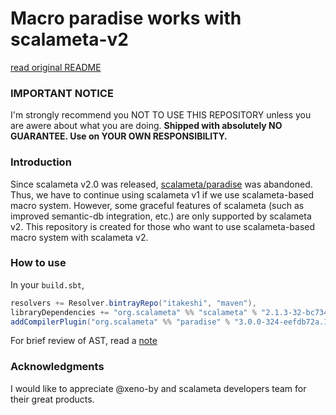 Macro paradise works with scalameta-v2
=======================================

[read original README](https://github.com/iTakeshi/paradise/blob/scalameta_v2/README.original.md)

### IMPORTANT NOTICE
I'm strongly recommend you NOT TO USE THIS REPOSITORY unless you are awere about what you are doing.
__Shipped with absolutely NO GUARANTEE. Use on YOUR OWN RESPONSIBILITY.__

### Introduction
Since scalameta v2.0 was released, [scalameta/paradise](https://github.com/scalameta/paradise) was abandoned.
Thus, we have to continue using scalameta v1 if we use scalameta-based macro system.
However, some graceful features of scalameta (such as improved semantic-db integration, etc.) are only supported by scalameta v2.
This repository is created for those who want to use scalameta-based macro system with scalameta v2.

### How to use
In your `build.sbt`,
```scala
resolvers += Resolver.bintrayRepo("itakeshi", "maven"),
libraryDependencies += "org.scalameta" %% "scalameta" % "2.1.3-32-bc734dc0-20171211-2240" // required to bring `inline` back with scalameta
addCompilerPlugin("org.scalameta" %% "paradise" % "3.0.0-324-eefdb72a.1512909854385" cross CrossVersion.full)
```

For brief review of AST, read a [note](https://github.com/scalameta/scalameta/blob/v2.1.3/notes/quasiquotes.md)

### Acknowledgments
I would like to appreciate @xeno-by and scalameta developers team for their great products.
